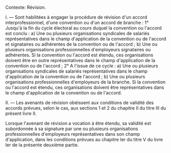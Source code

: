 Contexte: Révision.

I. — Sont habilitées à engager la procédure de révision d'un accord interprofessionnel, d'une convention ou d'un accord de branche : 1° Jusqu'à la fin du cycle électoral au cours duquel la convention ou l'accord est conclu : a) Une ou plusieurs organisations syndicales de salariés représentatives dans le champ d'application de la convention ou de l'accord et signataires ou adhérentes de la convention ou de l'accord ; b) Une ou plusieurs organisations professionnelles d'employeurs signataires ou adhérentes. Si la convention ou l'accord est étendu, ces organisations doivent être en outre représentatives dans le champ d'application de la convention ou de l'accord ; 2° A l'issue de ce cycle : a) Une ou plusieurs organisations syndicales de salariés représentatives dans le champ d'application de la convention ou de l'accord ; b) Une ou plusieurs organisations professionnelles d'employeurs de la branche. Si la convention ou l'accord est étendu, ces organisations doivent être représentatives dans le champ d'application de la convention ou de l'accord.

II. — Les avenants de révision obéissent aux conditions de validité des accords prévues, selon le cas, aux sections 1 et 2 du chapitre II du titre III du présent livre II.

Lorsque l'avenant de révision a vocation à être étendu, sa validité est subordonnée à sa signature par une ou plusieurs organisations professionnelles d'employeurs représentatives dans son champ d'application, dans les conditions prévues au chapitre Ier du titre V du livre Ier de la présente deuxième partie.